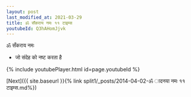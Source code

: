 ```yaml
---
layout: post
last_modified_at: 2021-03-29
title: ॐ सँकराय नमः ११ टाइम्स
youtubeId: Q3hAHomJjvk
---
```

 
 
 ॐ सँकराय नमः  
 
 -  जो संदेह को नष्ट करता है 
 
  
 
  
 
 
 
 
 
 


{% include youtubePlayer.html id=page.youtubeId %}
 
[Next]({{ site.baseurl }}{% link  split1/_posts/2014-04-02-ॐ ादनया नमः ११ टाइम्स.md%})
 
